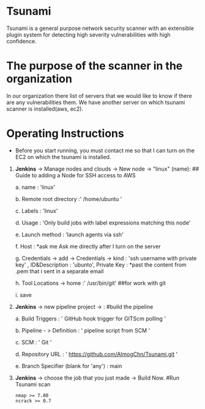 # Tsunami
Tsunami is a general purpose network security scanner with an extensible plugin
system for detecting high severity vulnerabilities with high confidence.

# The purpose of the scanner in the organization
In our organization there list of servers that we would like to know if there are any vulnerabilities them.
We have another server on which tsunami scanner is installed(aws, ec2).

# Operating Instructions
* Before you start running, you must contact me so that I can turn on the EC2 on which the tsunami is installed.
1. **Jenkins** -> Manage nodes and clouds -> New node -> "linux" (name):             ## Guide to adding a Node for SSH access to AWS

     a. name : 'linux'
     
     b. Remote root directory :' /home/ubuntu '
     
     c. Labels : 'linux'
     
     d. Usage : 'Only build jobs with label expressions matching this node'
     
     e. Launch method : 'launch agents via ssh'
     
     f. Host :  *ask me Ask me directly after I turn on the server
     
     g. Credentials -> add -> Credentials -> kind : 'ssh username with private key' , ID&Description : 'ubunto', Private Key : *past the content from .pem that i sent         in a separate email  
     
     h. Tool Locations -> home :' /usr/bin/git' ##for work with git
     
     i. save
     
     
     
     
2. **Jenkins** -> new pipeline project -> :   #build the pipeline

     a. Build Triggers : ' GitHub hook trigger for GITScm polling '
     
     b. Pipeline - > Definition : ' pipeline script from SCM  ' 
     
     c. SCM : ' Git '
     
     d. Repository URL : ' https://github.com/AlmogChn/Tsunami.git '
     
     e. Branch Specifier (blank for 'any') : main
     
     
     

3. **Jenkins** -> choose the job that you just made -> Build Now.      #Run Tsunami scan 


     
     

 
   


     ```
     nmap >= 7.80
     ncrack >= 0.7
     ```
